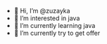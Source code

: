 - 👋 Hi, I’m @zuzayka
- 👀 I’m interested in java
- 🌱 I’m currently learning java
- 👀 I’m currently try to get offer

<!---
zuzayka/zuzayka is a ✨ special ✨ repository because its `README.md` (this file) appears on your GitHub profile.
You can click the Preview link to take a look at your changes.
--->
